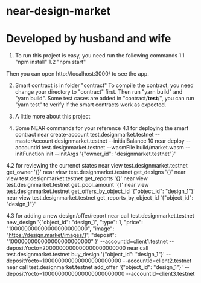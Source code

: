 # near-design-market
# Developed by husband and wife

1. To run this project is easy, you need run the following commands
1.1 "npm install"
1.2 "npm start"

Then you can open http://localhost:3000/ to see the app.

2. Smart contract is in folder "contract"
To compile the contract, you need change your directory to "contract" first. Then run "yarn build" and "yarn build".
Some test cases are added in "contract/__test__/", you can run "yarn test" to verify if the smart contracts work as expected.

3. A little more about this project

4. Some NEAR commands for your reference
4.1 for deploying the smart contract
near create-account test.designmarket.testnet --masterAccount designmarket.testnet --initialBalance 10
near deploy --accountId test.designmarket.testnet --wasmFile build/market.wasm --initFunction init --initArgs '{"owner_id": "designmarket.testnet"}'

4.2 for reviewing the currenct states
near view test.designmarket.testnet get_owner '{}'
near view test.designmarket.testnet get_designs '{}'
near view test.designmarket.testnet get_reports '{}'
near view test.designmarket.testnet get_pool_amount '{}'
near view test.designmarket.testnet get_offers_by_object_id '{"object_id": "design_1"}'
near view test.designmarket.testnet get_reports_by_object_id '{"object_id": "design_1"}'

4.3 for adding a new design/offer/report
near call test.designmarket.testnet new_design '{"object_id": "design_1", "type": 1, "price": "100000000000000000000000", "image": "https://design.market/images/1", "deposit": "1000000000000000000000000" }' --accountId=client1.testnet --depositYocto=2000000000000000000000000
near call test.designmarket.testnet buy_design '{"object_id": "design_1"}' --depositYocto=100000000000000000000000 --accountId=client2.testnet
near call test.designmarket.testnet add_offer '{"object_id": "design_1"}' --depositYocto=1000000000000000000000000 --accountId=client3.testnet
